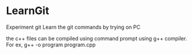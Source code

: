 # LearnGit
Experiment git
Learn the git commands by trying on PC

the c++ files can be compiled using command prompt using g++ compiler. For ex, g++ -o program program.cpp
